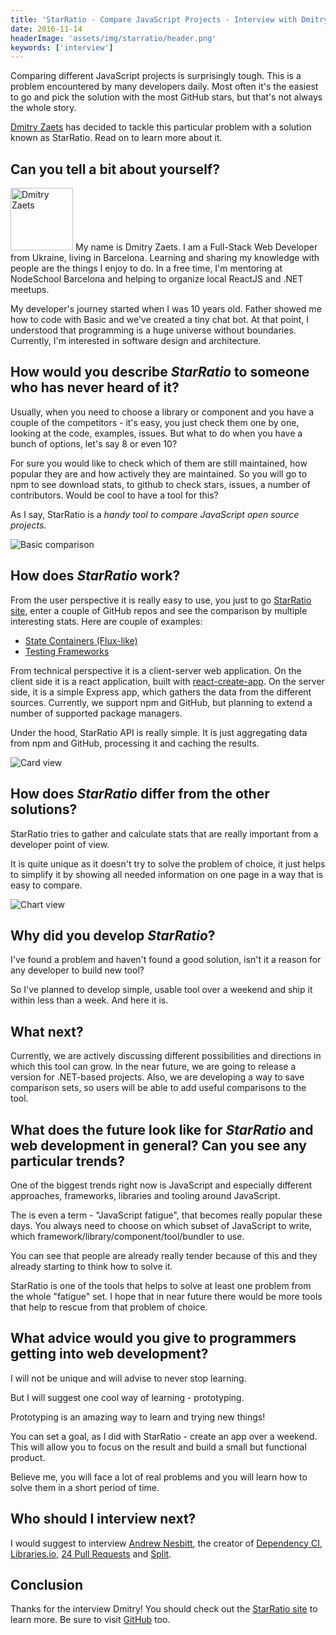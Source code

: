 ```yaml
---
title: 'StarRatio - Compare JavaScript Projects - Interview with Dmitry Zaets'
date: 2016-11-14
headerImage: 'assets/img/starratio/header.png'
keywords: ['interview']
---
```


Comparing different JavaScript projects is surprisingly tough. This is a problem encountered by many developers daily. Most often it's the easiest to go and pick the solution with the most GitHub stars, but that's not always the whole story.

[Dmitry Zaets](https://twitter.com/dmitryzaets) has decided to tackle this particular problem with a solution known as StarRatio. Read on to learn more about it.

## Can you tell a bit about yourself?

<p>
<span class="author">
  <img src="https://www.gravatar.com/avatar/b1a049347f659b8455244bc50ac45ef9?s=200" alt="Dmitry Zaets" class="author" width="100" height="100" />
</span>
My name is Dmitry Zaets. I am a Full-Stack Web Developer from Ukraine, living in Barcelona. Learning and sharing my knowledge with people are the things I enjoy to do. In a free time, I'm mentoring at NodeSchool Barcelona and helping to organize local ReactJS and .NET meetups.
</p>

My developer's journey started when I was 10 years old. Father showed me how to code with Basic and we've created a tiny chat bot. At that point, I understood that programming is a huge universe without boundaries. Currently, I'm interested in software design and architecture.

## How would you describe *StarRatio* to someone who has never heard of it?

Usually, when you need to choose a library or component and you have a couple of the competitors - it's easy, you just check them one by one, looking at the code, examples, issues. But what to do when you have a bunch of options, let's say 8 or even 10?

For sure you would like to check which of them are still maintained, how popular they are and how actively they are maintained. So you will go to npm to see download stats, to github to check stars, issues, a number of contributors. Would be cool to have a tool for this?

As I say, StarRatio is a *handy tool to compare JavaScript open source projects*.

![Basic comparison](assets/img/starratio/star-ratio-01.png)

## How does *StarRatio* work?

From the user perspective it is really easy to use, you just to go [StarRatio site](http://starratio.js.org), enter a couple of GitHub repos and see the comparison by multiple interesting stats. Here are couple of examples:

* [State Containers (Flux-like)](http://starratio.js.org/#/compare/tiles?keys=reactjs%2Fredux%2Cfacebook%2Fflux%2Cgoatslacker%2Falt%2Creflux%2Frefluxjs%2Freflux)
* [Testing Frameworks](http://starratio.js.org/#/compare/tiles?keys=facebook%2Fjest%2Cmochajs%2Fmocha%2Cjasmine%2Fjasmine%2Csubstack%2Ftape)

From technical perspective it is a client-server web application. On the client side it is a react application, built with [react-create-app](https://github.com/facebookincubator/create-react-app). On the server side, it is a simple Express app, which gathers the data from the different sources. Currently, we support npm and GitHub, but planning to extend a number of supported package managers.

Under the hood, StarRatio API is really simple. It is just aggregating data from npm and GitHub, processing it and caching the results.

![Card view](assets/img/starratio/star-ratio-02.png)

## How does *StarRatio* differ from the other solutions?

StarRatio tries to gather and calculate stats that are really important from a developer point of view.

It is quite unique as it doesn't try to solve the problem of choice, it just helps to simplify it by showing all needed information on one page in a way that is easy to compare.

![Chart view](assets/img/starratio/star-ratio-03.png)

## Why did you develop *StarRatio*?

I've found a problem and haven't found a good solution, isn't it a reason for any developer to build new tool?

So I've planned to develop simple, usable tool over a weekend and ship it within less than a week. And here it is.

## What next?

Currently, we are actively discussing different possibilities and directions in which this tool can grow. In the near future, we are going to release a version for .NET-based projects. Also, we are developing a way to save comparison sets, so users will be able to add useful comparisons to the tool.

## What does the future look like for *StarRatio* and web development in general? Can you see any particular trends?

One of the biggest trends right now is JavaScript and especially different approaches, frameworks, libraries and tooling around JavaScript.

The is even a term - "JavaScript fatigue", that becomes really popular these days. You always need to choose on which subset of JavaScript to write, which framework/library/component/tool/bundler to use.

You can see that people are already really tender because of this and they already starting to think how to solve it.

StarRatio is one of the tools that helps to solve at least one problem from the whole "fatigue" set. I hope that in near future there would be more tools that help to rescue from that problem of choice.

## What advice would you give to programmers getting into web development?

I will not be unique and will advise to never stop learning.

But I will suggest one cool way of learning - prototyping.

Prototyping is an amazing way to learn and trying new things!

You can set a goal, as I did with StarRatio - create an app over a weekend. This will allow you to focus on the result and build a small but functional product.

Believe me, you will face a lot of real problems and you will learn how to solve them in a short period of time.

## Who should I interview next?

I would suggest to interview [Andrew Nesbitt](https://github.com/andrew), the creator of [Dependency CI](https://github.com/DependencyCI), [Libraries.io](https://github.com/Librariesio), [24 Pull Requests](https://github.com/24pullrequests) and [Split](https://github.com/splitrb).

## Conclusion

Thanks for the interview Dmitry! You should check out the [StarRatio site](http://starratio.js.org) to learn more. Be sure to visit [GitHub](https://github.com/StarRatio/star-ratio) too.
